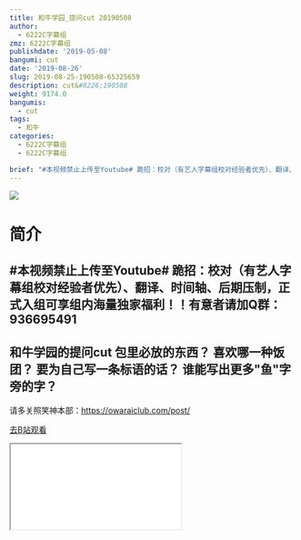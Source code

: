 ```yaml
---
title: 和牛学园_提问cut 20190508
author:
  - 6222C字幕组
zmz: 6222C字幕组
publishdate: '2019-05-08'
bangumi: cut
date: '2019-08-26'
slug: 2019-08-25-190508-65325659
description: cut&#8226;190508
weight: 9174.0
bangumis: 
  - cut
tags:
  - 和牛
categories:
  - 6222C字幕组
  - 6222C字幕组

brief: "#本视频禁止上传至Youtube# 跪招：校对（有艺人字幕组校对经验者优先）、翻译、时间轴、后期压制，正式入组可享组内海量独家福利！！有意者请加Q群：936695491 ---------------------- 和牛学园的提问cut 包里必放的东西？ 喜欢哪一种饭团？ 要为自己写一条标语的话？ 谁能写出更多鱼字旁的字？ ----------------------- 请多关照笑神本部：https://owaraiclub.com/post/"
---
```

![](https://raw.githubusercontent.com/tcgriffith/owaraisite/master/static/tmpimg/79d1a5630c6d863340f6d8c5f4998ef4200bff55.jpg.480.jpg)
# 简介  
#本视频禁止上传至Youtube#
跪招：校对（有艺人字幕组校对经验者优先）、翻译、时间轴、后期压制，正式入组可享组内海量独家福利！！有意者请加Q群：936695491
----------------------
和牛学园的提问cut
包里必放的东西？
喜欢哪一种饭团？
要为自己写一条标语的话？
谁能写出更多"鱼"字旁的字？
-----------------------
请多关照笑神本部：https://owaraiclub.com/post/  

[去B站观看](https://www.bilibili.com/video/av65325659/)
<div class ="resp-container"><iframe class="testiframe" src="//player.bilibili.com/player.html?aid=65325659"", scrolling="no", allowfullscreen="true" > </iframe></div> 
